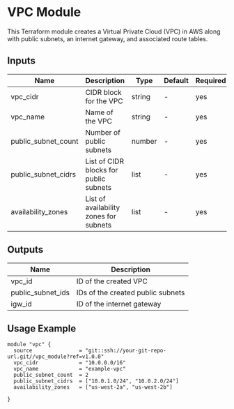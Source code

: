 # VPC Module

This Terraform module creates a Virtual Private Cloud (VPC) in AWS along with public subnets, an internet gateway, and associated route tables.

## Inputs

| Name                   | Description                           | Type   | Default | Required |
|------------------------|---------------------------------------|--------|---------|----------|
| vpc_cidr               | CIDR block for the VPC                | string | -       | yes      |
| vpc_name               | Name of the VPC                       | string | -       | yes      |
| public_subnet_count    | Number of public subnets              | number | -       | yes      |
| public_subnet_cidrs    | List of CIDR blocks for public subnets| list   | -       | yes      |
| availability_zones     | List of availability zones for subnets| list   | -       | yes      |

## Outputs

| Name               | Description                           |
|--------------------|---------------------------------------|
| vpc_id             | ID of the created VPC                 |
| public_subnet_ids  | IDs of the created public subnets     |
| igw_id             | ID of the internet gateway            |

## Usage Example

```hcl
module "vpc" {
  source               = "git::ssh://your-git-repo-url.git//vpc_module?ref=v1.0.0"
  vpc_cidr             = "10.0.0.0/16"
  vpc_name             = "example-vpc"
  public_subnet_count  = 2
  public_subnet_cidrs  = ["10.0.1.0/24", "10.0.2.0/24"]
  availability_zones   = ["us-west-2a", "us-west-2b"]

}
